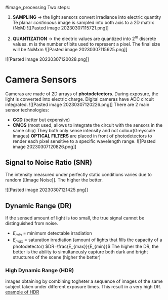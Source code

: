 #image_processing 
Two steps:
1. **SAMPLING** -> the light sensors convert irradiance into electric quantity
	Te planar _continuous_ image is sampled into both axis to a 2D matrix (NxM)
	![[Pasted image 20230307115721.png]]

2. **QUANTIZATION** -> the electric values are quantized into $2^{m}$ discrete values. m is the number of bits used to represent a pixel. The final size will be NxMxm
![[Pasted image 20230307115625.png]]

![[Pasted image 20230307120028.png]]
# Camera Sensors
Cameras are made of 2D arrays of **photodetectors**. During exposure, the light is converted into electric charge. Digital cameras have ADC circuit integrated.
![[Pasted image 20230307120226.png]]
There are 2 main sensor technologies:
- **CCD** (better but expensive)
- **CMOS** (most used, allows to integrate the circuit with the sensors in the same chip)
They both only sense intensity and not colour(Greyscale images)
**OPTICAL FILTERS** are placed in front of photodetectors to render each pixel sensitive to a specific wavelength range.
![[Pasted image 20230307120826.png]]
## Signal to Noise Ratio (SNR)
The intensity measured under perfectly static conditions varies due to random [[Image Noise]]. The higher the better.

![[Pasted image 20230307121425.png]]
## Dynamic Range (DR)
If the sensed amount of light is too small, the true signal cannot be distinguished from noise.
- $E_{min}$ = minimum detectable irradiation
- $E_{max}$ = saturation irradiation (amount of lights that fills the capacity of a photodetector)
$DR=\frac{E_{max}}{E_{min}}$
The higher the DR, the better is the ability to simultaneusly capture both dark and bright structures of the scene (higher the better)

### High Dynamic Range (HDR)
images obtaining by combining togheter a sequence of images of the same subject taken under different exposure times. This result in a very high DR.
[example of HDR](https://www.hdrsoft.com/index.html)
